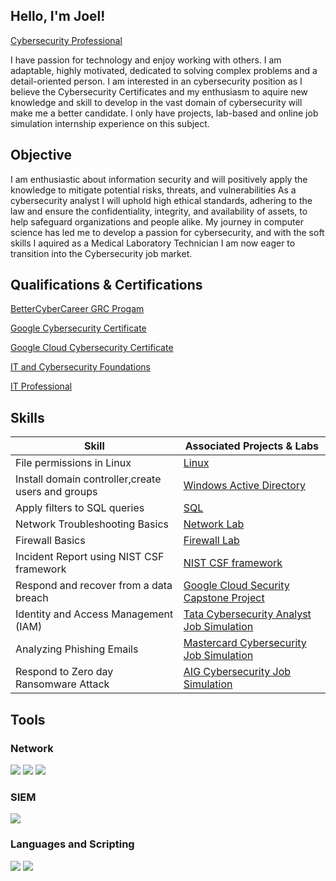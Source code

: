 ## Hello, I'm Joel!
<a href="https://www.linkedin.com/in/joel-bergman-498b672b1/">Cybersecurity Professional</a>

I have passion for technology and enjoy working with others. I am adaptable, highly motivated, dedicated to solving complex problems and a detail-oriented person. I am interested in an cybersecurity position as I believe the Cybersecurity Certificates and my enthusiasm to aquire new knowledge and skill to develop in the vast domain of cybersecurity will make me a better candidate. I only have projects, lab-based and online job simulation internship experience on this subject.

## Objective

I am enthusiastic about information security and will positively apply the knowledge to mitigate potential risks, threats, and vulnerabilities As a cybersecurity analyst I will uphold high ethical standards, adhering to the law and ensure the confidentiality, integrity, and availability of assets, to help safeguard organizations and people alike. My journey in computer science has led me to develop a passion for cybersecurity, and with the soft skills I aquired as a Medical Laboratory Technician I am now eager to transition into the Cybersecurity job market.

## Qualifications & Certifications

<a href="https://app.kajabi.com/certificates/65537f22">BetterCyberCareer GRC Progam</a>

<a href="https://coursera.org/share/405766808a82170b39d2036a6f57c517">Google Cybersecurity Certificate</a>

<a href="https://coursera.org/share/0201dfb19f69f6209fae11470fca7d58">Google Cloud Cybersecurity Certificate</a>

<a href="https://app.cybrary.it/profile/Joel_Bergman1980?tab=cert-completion&cert=CC-1d5063ce-4a9e-4013-8f6e-c0aa726fb4dd">IT and Cybersecurity Foundations</a>

<a href="https://imgur.com/a/gp4pFGy">IT Professional</a>


## Skills 

| Skill                                             | Associated Projects & Labs     |
|---------------------------------------------------|-------------------------|
|File permissions in Linux                          | <a href="https://github.com/jberg1980/File-permissions-in-Linux.git/">Linux</a>|
|Install domain controller,create users and groups  | <a href="https://github.com/jberg1980/Windows-Active-Directory-.git/">Windows Active Directory</a>|
|Apply filters to SQL queries	                      | <a href="https://github.com/jberg1980/Apply-filters-to-SQL-queries.git/">SQL</a>|
|Network Troubleshooting Basics                     | <a href="https://github.com/jberg1980/Network-Troubleshooting-Basics.git">Network Lab</a>|
|Firewall Basics	                                  | <a href="https://github.com/jberg1980/Firewall-Basics.git">Firewall Lab</a>|
|Incident Report using NIST CSF framework	          | <a href="https://github.com/jberg1980/Incident-Report-using-NIST-security-framework.git">NIST CSF framework</a>|
|Respond and recover from a data breach	            | <a href="https://github.com/jberg1980/Respond-and-recover-from-a-data-breach.git">Google Cloud Security Capstone Project</a>|
|Identity and Access Management (IAM)	              | <a href="https://github.com/jberg1980/Tata-Cyber-Security-Analyst-Job-Simulation.git">Tata Cybersecurity Analyst Job Simulation</a>|
|Analyzing Phishing Emails                          | <a href="https://github.com/jberg1980/MasterCard-Cybersecurity-Job-Simulation-.git">Mastercard Cybersecurity Job Simulation</a>|
|Respond to Zero day Ransomware Attack	            | <a href="https://github.com/jberg1980/AIG-Cybersecurity-Job-Simulation.git">AIG Cybersecurity Job Simulation</a>|


## Tools 

### Network
<div>
    <img src="https://img.shields.io/badge/-Wireshark-1679A7?&style=for-the-badge&logo=Wireshark&logoColor=white" />
    <img src="https://img.shields.io/badge/-Suricata-EF3B2D?&style=for-the-badge&logo=Suricata&logoColor=white" />
    <img src="https://img.shields.io/badge/-Zeek-777BB4?&style=for-the-badge&logo=Zeek&logoColor=white" />
</div>

### SIEM
<div>
    <img src="https://img.shields.io/badge/-Splunk-000000?&style=for-the-badge&logo=Splunk&logoColor=white" />
</div>
   
### Languages and Scripting
<div>
    <img src="https://img.shields.io/badge/PowerShell-%235391FE.svg?style=for-the-badge&logo=powershell&logoColor=white" />
    <img src="https://img.shields.io/badge/powershell-5391FE?style=for-the-badge&logo=powershell&logoColor=white" />
      
</div>


